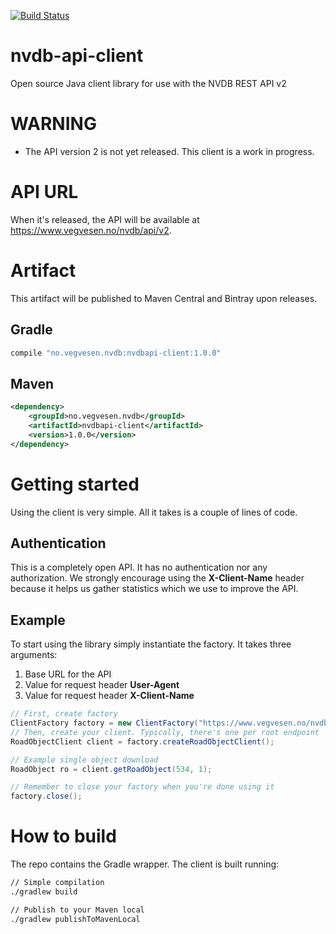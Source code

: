 [![Build Status](https://travis-ci.org/nvdb-vegdata/nvdb-api-client.svg?branch=master)](https://travis-ci.org/nvdb-vegdata/nvdb-api-client)

# nvdb-api-client
Open source Java client library for use with the NVDB REST API v2

# WARNING
* The API version 2 is not yet released. This client is a work in progress.

# API URL
When it's released, the API will be available at https://www.vegvesen.no/nvdb/api/v2.

# Artifact
This artifact will be published to Maven Central and Bintray upon releases.

## Gradle
```gradle
compile "no.vegvesen.nvdb:nvdbapi-client:1.0.0"
```

## Maven
```xml
<dependency>
    <groupId>no.vegvesen.nvdb</groupId>
    <artifactId>nvdbapi-client</artifactId>
    <version>1.0.0</version>
</dependency>
```

# Getting started
Using the client is very simple. All it takes is a couple of lines of code.

## Authentication
This is a completely open API. It has no authentication nor any authorization. We strongly encourage using the **X-Client-Name** header because it helps us gather statistics which we use to improve the API.

## Example
To start using the library simply instantiate the factory. It takes three arguments:
1. Base URL for the API
2. Value for request header **User-Agent**
3. Value for request header **X-Client-Name**

```java
// First, create factory
ClientFactory factory = new ClientFactory("https://www.vegvesen.no/nvdb/api/v2", "nvdbapi-client", "ACME");
// Then, create your client. Typically, there's one per root endpoint
RoadObjectClient client = factory.createRoadObjectClient();

// Example single object download
RoadObject ro = client.getRoadObject(534, 1);

// Remember to close your factory when you're done using it
factory.close();
```
# How to build 
The repo contains the Gradle wrapper. The client is built running:
```bash
// Simple compilation 
./gradlew build

// Publish to your Maven local
./gradlew publishToMavenLocal
```
